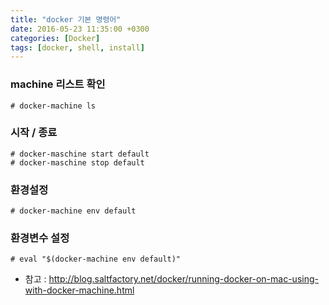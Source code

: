 ```yaml
---
title: "docker 기본 명령어"
date: 2016-05-23 11:35:00 +0300
categories: [Docker]
tags: [docker, shell, install]
---
```


### machine 리스트 확인
```shell
# docker-machine ls
```

### 시작 / 종료
```shell
# docker-maschine start default
# docker-maschine stop default
```

### 환경설정
```shell
# docker-machine env default
```

### 환경변수 설정
```shell
# eval "$(docker-machine env default)"
```

- 참고 : http://blog.saltfactory.net/docker/running-docker-on-mac-using-with-docker-machine.html

